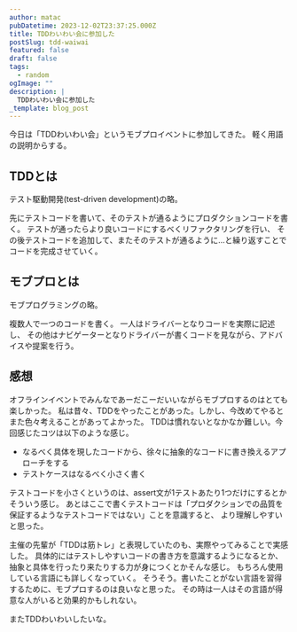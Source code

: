 ```yaml
---
author: matac
pubDatetime: 2023-12-02T23:37:25.000Z
title: TDDわいわい会に参加した
postSlug: tdd-waiwai
featured: false
draft: false
tags:
  - random
ogImage: ""
description: |
  TDDわいわい会に参加した
_template: blog_post
---
```


今日は「TDDわいわい会」というモブプロイベントに参加してきた。
軽く用語の説明からする。

## TDDとは

テスト駆動開発(test-driven development)の略。

先にテストコードを書いて、そのテストが通るようにプロダクションコードを書く。
テストが通ったらより良いコードにするべくリファクタリングを行い、
その後テストコードを追加して、またそのテストが通るように...と繰り返すことでコードを完成させていく。

## モブプロとは

モブプログラミングの略。

複数人で一つのコードを書く。
一人はドライバーとなりコードを実際に記述し、
その他はナビゲーターとなりドライバーが書くコードを見ながら、アドバイスや提案を行う。

## 感想

オフラインイベントでみんなであーだこーだいいながらモブプロするのはとても楽しかった。
私は昔々、TDDをやったことがあった。しかし、今改めてやるとまた色々考えることがあってよかった。
TDDは慣れないとなかなか難しい。今回感じたコツは以下のような感じ。

- なるべく具体を現したコードから、徐々に抽象的なコードに書き換えるアプローチをする
- テストケースはなるべく小さく書く

テストコードを小さくというのは、assert文が1テストあたり1つだけにするとかそういう感じ。
あとはここで書くテストコードは「プロダクションでの品質を保証するようなテストコードではない」ことを意識すると、
より理解しやすいと思った。

主催の先輩が「TDDは筋トレ」と表現していたのも、実際やってみることで実感した。
具体的にはテストしやすいコードの書き方を意識するようになるとか、
抽象と具体を行ったり来たりする力が身につくとかそんな感じ。
もちろん使用している言語にも詳しくなっていく。
そうそう。書いたことがない言語を習得するために、モブプロするのは良いなと思った。
その時は一人はその言語が得意な人がいると効果的かもしれない。

またTDDわいわいしたいな。
